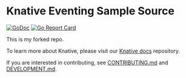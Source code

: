 # Knative Eventing Sample Source

[![GoDoc](https://godoc.org/knative.dev/sample-source?status.svg)](https://godoc.org/knative.dev/sample-source)
[![Go Report Card](https://goreportcard.com/badge/knative/sample-source)](https://goreportcard.com/report/knative/sample-source)

This is my forked repo.

To learn more about Knative, please visit our
[Knative docs](https://github.com/knative/docs) repository.

If you are interested in contributing, see [CONTRIBUTING.md](./CONTRIBUTING.md)
and [DEVELOPMENT.md](./DEVELOPMENT.md).
